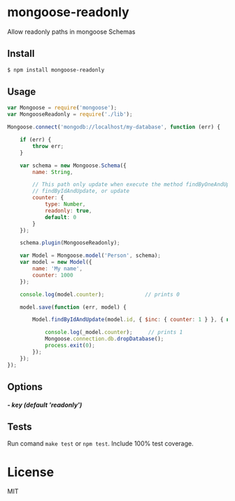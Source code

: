 # mongoose-readonly

Allow readonly paths in mongoose Schemas

## Install

```bash
$ npm install mongoose-readonly
```

## Usage

```javascript
var Mongoose = require('mongoose');
var MongooseReadonly = require('./lib');

Mongoose.connect('mongodb://localhost/my-database', function (err) {

    if (err) {
        throw err;
    }

    var schema = new Mongoose.Schema({
        name: String,

        // This path only update when execute the method findByOneAndUpdate,
        // findByIdAndUpdate, or update
        counter: {
            type: Number,
            readonly: true,
            default: 0
        }
    });

    schema.plugin(MongooseReadonly);

    var Model = Mongoose.model('Person', schema);
    var model = new Model({
        name: 'My name',
        counter: 1000
    });

    console.log(model.counter);             // prints 0

    model.save(function (err, model) {

        Model.findByIdAndUpdate(model.id, { $inc: { counter: 1 } }, { new: true}, function (err, _model) {

            console.log(_model.counter);     // prints 1
            Mongoose.connection.db.dropDatabase();
            process.exit(0);
        });
    });
});
```

## Options

##### - key (default 'readonly')
####
## Tests
Run comand `make test` or `npm test`. Include 100% test coverage.

# License
MIT

